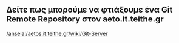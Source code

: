 ## Δείτε πως μπορούμε να φτιάξουμε ένα Git Remote Repository στον aeto.it.teithe.gr

[/anselal/aetos.it.teithe.gr/wiki/Git-Server](https://github.com/anselal/aetos.it.teithe.gr/wiki/Git-Server)
